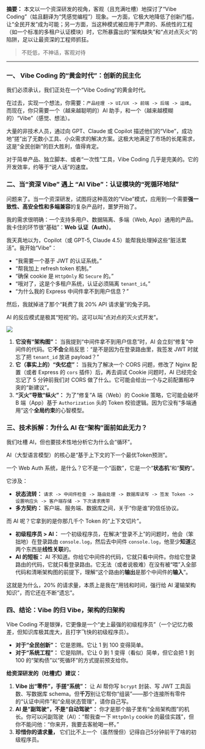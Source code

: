 **摘要：** 本文以一个资深研发的视角，客观（且充满吐槽）地探讨了“Vibe Coding”（姑且翻译为“凭感觉编程”）现象。一方面，它极大地降低了创新门槛，让“全民开发”成为可能；另一方面，当这种模式被应用于严肃的、系统性的工程（如一个标准的多租户认证模块）时，它所暴露出的“架构缺失”和“点对点灭火”的陷阱，足以让最资深的工程师抓狂。

> 不贬低，不神话，客观对待
>

---

### 一、 Vibe Coding 的“黄金时代”：创新的民主化
我们必须承认，我们正处在一个“Vibe Coding”的黄金时代。

在过去，实现一个想法，你需要：`产品经理 -> UI/UX -> 前端 -> 后端 -> 运维`。  
而现在，你只需要一个（越来越聪明的）AI 助手，和一个（越来越模糊的）“Vibe”（感觉、想法）。

大量的非技术人员，通过向 GPT、Claude 或 Copilot 描述他们的“Vibe”，成功地“搓”出了无数小工具、小众需求的解决方案。这极大地满足了市场的长尾需求，这是“全民创新”的巨大胜利，值得肯定。

对于简单产品、独立脚本、或者“一次性”工具，Vibe Coding 几乎是完美的。它的开发效率，约等于“说人话”的速度。

### 二、当“资深 Vibe” 遇上 “AI Vibe”：认证模块的“死循环地狱”
问题来了。当一个资深研发，试图将这种高效的“Vibe”模式，应用到一个需要**强一致性、高安全性和多端兼容**的复杂产品时，噩梦开始了。

我的需求很明确：一个支持多用户、数据隔离、多端（Web, App）通用的产品。  
我卡住的环节很“基础”：**Web 认证（Auth）**。

我天真地以为，Copilot（或 GPT-5, Claude 4.5）能帮我处理掉这些“脏活累活”。我开始“Vibe”：

+ “我需要一个基于 JWT 的认证系统。”
+ “帮我加上 refresh token 机制。”
+ “确保 cookie 是 `HttpOnly` 和 `Secure` 的。”
+ “哦对了，这是个多租户系统，认证必须隔离 `tenant_id`。”
+ “为什么我的 Express 中间件拿不到用户信息？”

然后，我就掉进了那个“耗费了我 20% API 请求量”的兔子洞。

AI 的反应模式是极其“短视”的。这可以叫“点对点的灭火式开发”。

![](https://cdn.nlark.com/yuque/0/2025/png/406504/1761879477652-a410e204-631c-4e34-8441-7b585dcd70a9.png)

1. **它没有“架构图”：** 当我提到“中间件拿不到用户信息”时，AI 会立刻“修复”中间件的代码。它**不会**全局反思：“是不是因为在登录路由里，我签发 JWT 时就忘了把 `tenant_id` 放进 payload？”
2. **它（事实上的）“失忆症”：** 当我为了解决一个 CORS 问题，修改了 Nginx 配置（或者 Express 的 `cors` 插件）后，再去调试 Cookie 问题时，AI 已经完全忘记了 5 分钟前我们对 CORS 做了什么。它可能会给出一个与之前配置相冲突的“新建议”。
3. **“灭火”导致“纵火”：** 为了“修复”A 端（Web）的 Cookie 策略，它可能会破坏 B 端（App）基于 `Authorization` 头的 Token 校验逻辑。因为它没有“多端通用”这个**全局约束**的心智模型。

### 三、技术拆解：为什么 AI 在“架构”面前如此无力？
我们吐槽 AI，但也要技术性地分析它为什么会“循环”。

AI（大型语言模型）的核心是“基于上下文的下一个最优Token预测”。

一个 Web Auth 系统，是什么？它不是一个“函数”，它是一个“**状态机**”和“**契约**”。

它涉及：

+ **状态流转：** `请求 -> 中间件检查 -> 路由处理 -> 数据库读写 -> 签发 Token -> 设置响应头 -> 客户端存储 -> 下次请求携带`
+ **多方契约：** 客户端、服务端、数据库之间，关于“你是谁”的信任协议。

而 AI 呢？它拿到的是你那几千个 Token 的“上下文切片”。

+ **初级程序员 > AI：** 一个初级程序员，在解决“登录不上”的问题时，他会（笨拙地）在登录路由 `console.log`，然后去中间件 `console.log`，他至少**知道**这两个东西是**线性关联**的。
+ **AI 的短板：** AI 不知道。你给它中间件的代码，它就只看中间件。你给它登录路由的代码，它就只看登录路由。它无法（或者说极难）在没有被“喂”入全部代码和清晰架构图的前提下，理解“这个路由的**输出**是那个中间件的**输入**”。

这就是为什么，20% 的请求量，本质上是我在“用钱和时间，强行给 AI 灌输架构知识”，而它还在不断“遗忘”。

### 四、结论：Vibe 的归 Vibe，架构的归架构
Vibe Coding 不是银弹，它更像是一个“史上最强的初级程序员”（一个记忆力极差，但知识库极其庞大，且打字飞快的初级程序员）。

+ **对于“全民创新”：** 它是恩赐。它让 1 到 100 变得简单。
+ **对于“系统工程”：** 它是陷阱。它让 0 到 1 变得（看似）简单，但它会把 1 到 100 的“架构债”以“死循环”的方式提前预支给你。

**给资深研发的（吐槽式）建议：**

1. **Vibe 出“零件”，手搓“系统”：** 让 AI 帮你写 `bcrypt` 封装、写 JWT 工具函数、写数据库 schema。但**千万**别让它帮你“组装”——那个连接所有零件的“认证中间件”和“全局状态管理”，请你自己写。
2. **AI 是“副驾驶”，不是“自动驾驶”：** 你才是那个脑子里有“全局架构图”的机长。你可以问副驾驶（AI）：“帮我查一下 `HttpOnly` cookie 的最佳实践”，但你不能问他：“你来开，我要去客舱喝一杯。”
3. **珍惜你的请求量，** 它们比不上一个（虽然慢但）记得自己5分钟前干了啥的初级程序员。


